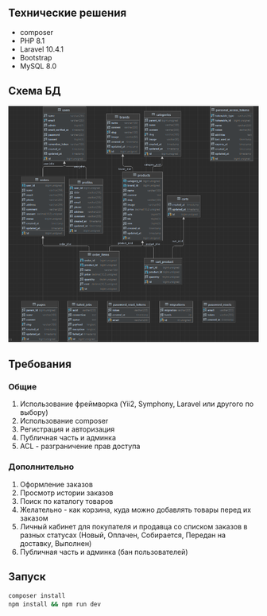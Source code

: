 ## Технические решения
* composer
* PHP 8.1
* Laravel 10.4.1
* Bootstrap
* MySQL 8.0

## Схема БД

![db](pics/db.png)

## Требования

### Общие
1. Использование фреймворка (Yii2, Symphony, Laravel или другого по выбору)
2. Использование composer
3. Регистрация и авторизация
4. Публичная часть и админка
5. ACL - разграничение прав доступа

### Дополнительно
1. Оформление заказов
2. Просмотр истории заказов
3. Поиск по каталогу товаров
4. Желательно - как корзина, куда можно добавлять товары перед их заказом
5. Личный кабинет для покупателя и продавца со списком заказов в разных статусах (Новый, Оплачен, Собирается, Передан на доставку, Выполнен)
6. Публичная часть и админка (бан пользователей)

## Запуск
```bash
composer install
npm install && npm run dev
```
